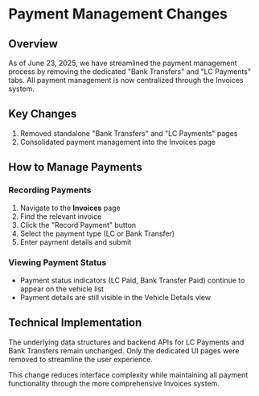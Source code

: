 # Payment Management Changes

## Overview
As of June 23, 2025, we have streamlined the payment management process by removing the dedicated "Bank Transfers" and "LC Payments" tabs. All payment management is now centralized through the Invoices system.

## Key Changes
1. Removed standalone "Bank Transfers" and "LC Payments" pages
2. Consolidated payment management into the Invoices page

## How to Manage Payments
### Recording Payments
1. Navigate to the **Invoices** page
2. Find the relevant invoice
3. Click the "Record Payment" button
4. Select the payment type (LC or Bank Transfer)
5. Enter payment details and submit

### Viewing Payment Status
- Payment status indicators (LC Paid, Bank Transfer Paid) continue to appear on the vehicle list
- Payment details are still visible in the Vehicle Details view

## Technical Implementation
The underlying data structures and backend APIs for LC Payments and Bank Transfers remain unchanged. Only the dedicated UI pages were removed to streamline the user experience.

This change reduces interface complexity while maintaining all payment functionality through the more comprehensive Invoices system.
